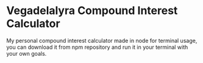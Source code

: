 # Vegadelalyra Compound Interest Calculator
 My personal compound interest calculator made in node for terminal usage, you can download it from npm repository and run it in your terminal with your own goals. 
